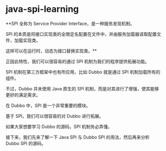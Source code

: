 # java-spi-learning
**SPI 全称为 Service Provider Interface，是一种服务发现机制。

SPI 的本质是将接口实现类的全限定名配置在文件中，并由服务加载器读取配置文件，加载实现类。

这样可以在运行时，动态为接口替换实现类。**

正因此特性，我们可以很容易的通过 SPI 机制为我们的程序提供拓展功能。

SPI 机制在第三方框架中也有所应用，比如 Dubbo 就是通过 SPI 机制加载所有的组件。

不过，Dubbo 并未使用 Java 原生的 SPI 机制，而是对其进行了增强，使其能够更好的满足需求。

在 Dubbo 中，SPI 是一个非常重要的模块。

基于 SPI，我们可以很容易的对 Dubbo 进行拓展。

如果大家想要学习 Dubbo 的源码，SPI 机制务必弄懂。

接下来，我们先来了解一下 Java SPI 与 Dubbo SPI 的用法，然后再来分析 Dubbo SPI 的源码。